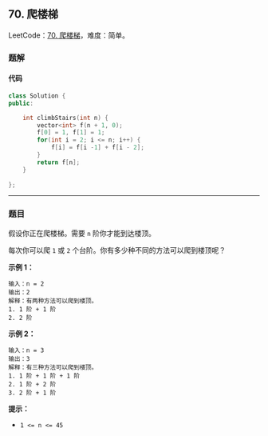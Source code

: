## 70. 爬楼梯

LeetCode：[70. 爬楼梯](https://leetcode.cn/problems/climbing-stairs/)，难度：简单。

### 题解

#### 代码

```c++
class Solution {
public:

    int climbStairs(int n) {
        vector<int> f(n + 1, 0);
        f[0] = 1, f[1] = 1;
        for(int i = 2; i <= n; i++) {
            f[i] = f[i -1] + f[i - 2];
        }
        return f[n];
    }
    
};
```



---



### 题目

假设你正在爬楼梯。需要 `n` 阶你才能到达楼顶。

每次你可以爬 `1` 或 `2` 个台阶。你有多少种不同的方法可以爬到楼顶呢？

 

**示例 1：**

```
输入：n = 2
输出：2
解释：有两种方法可以爬到楼顶。
1. 1 阶 + 1 阶
2. 2 阶
```

**示例 2：**

```
输入：n = 3
输出：3
解释：有三种方法可以爬到楼顶。
1. 1 阶 + 1 阶 + 1 阶
2. 1 阶 + 2 阶
3. 2 阶 + 1 阶
```

 

**提示：**

- `1 <= n <= 45`


